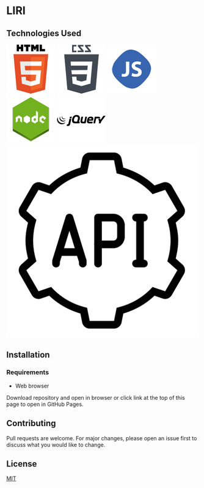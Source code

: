 # LIRI


## Technologies Used

<img src="https://github.com/kbwats/ReadMe/blob/master/html.png"> <img src="https://github.com/kbwats/ReadMe/blob/master/css.png"> <img src="https://github.com/kbwats/ReadMe/blob/master/javascript.png"> <img src="https://github.com/kbwats/ReadMe/blob/master/node.png"> <img src="https://github.com/kbwats/ReadMe/blob/master/jquery.png"> <img src="https://github.com/kbwats/ReadMe/blob/master/api.png">

## Installation

### Requirements
* Web browser

Download repository and open in browser or click link at the top of this page to open in GitHub Pages.


## Contributing
Pull requests are welcome. For major changes, please open an issue first to discuss what you would like to change.



## License
[MIT](https://choosealicense.com/licenses/mit/)

